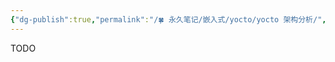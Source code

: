 ```yaml
---
{"dg-publish":true,"permalink":"/🍀 永久笔记/嵌入式/yocto/yocto 架构分析/","created":"2023/03/04 00:00:51","updated":"2023/03/07 13:15:42"}
---
```



TODO